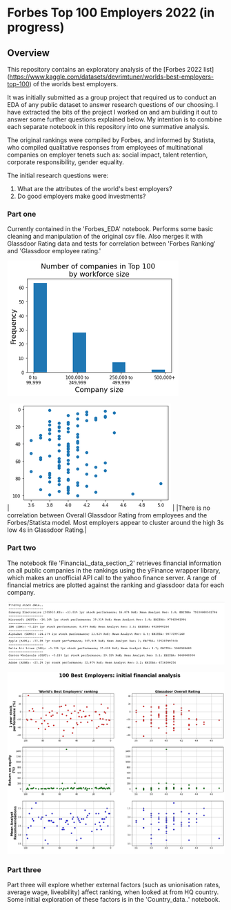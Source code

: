 # Forbes Top 100 Employers 2022 (in progress)
## Overview
This repository contains an exploratory analysis of the [Forbes 2022 list] (https://www.kaggle.com/datasets/devrimtuner/worlds-best-employers-top-100) of the worlds best employers. 

It was initially submitted as a group project that required us to conduct an EDA of any public dataset to answer research questions of our choosing. I have extracted the bits of the project I worked on and am building it out to answer some further questions explained below. My intention is to combine each separate notebook in this repository into one summative analysis.

The original rankings were compiled by Forbes, and informed by Statista, who compiled qualitative responses from employees of multinational companies on employer tenets such as: social impact, talent retention, corporate responsibility, gender equality.

The initial research questions were:
1. What are the attributes of the world's best employers?
2. Do good employers make good investments?

### Part one 
Currently contained in the 'Forbes_EDA' notebook. Performs some basic cleaning and manipulation of the original csv file. Also merges it with Glassdoor Rating data and tests for correlation between 'Forbes Ranking' and 'Glassdoor employee rating.'

![rankings_count_by_size](images/download.png)


|![Glassdoor vs Forbes ranking](images/GDscatter.png) |
|There is no correlation between Overall Glassdoor Rating from employees and the Forbes/Statista model. Most employers appear to cluster around the high 3s low 4s in Glassdoor Rating.|

### Part two
The notebook file 'FinanciaL_data_section_2' retrieves financial information on all public companies in the rankings using the yFinance wrapper library, which makes an unofficial API call to the yahoo finance server. A range of financial metrics are plotted against the ranking and glassdoor data for each company.

![company_loop{Caption=Here, a For loop iterates through the dataframe and returns the relevant financial information that is printed to the screen.}](images/companyloop.png)

![financial_analyses](images/finmetrics.png)

### Part three
Part three will explore whether external factors (such as unionisation rates, average wage, liveability) affect ranking, when looked at from HQ country. Some initial exploration of these factors is in the 'Country_data..' notebook.

